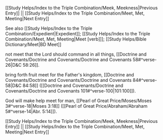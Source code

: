 [[Study Helps/Index to the Triple Combination/Meek, Meekness|Previous Entry]]  ||  [[Study Helps/Index to the Triple Combination/Meet, Met, Meeting|Next Entry]]

 See also [[Study Helps/Index to the Triple Combination/Expedient|Expedient]]; [[Study Helps/Index to the Triple Combination/Meet, Met, Meeting|Meet [verb]]]; [[Study Helps/Bible Dictionary/Meet|BD Meet]]

 not meet that the Lord should command in all things, [[Doctrine and Covenants/Doctrine and Covenants/Doctrine and Covenants 58#^verse-26|D&C 58:26]].

 bring forth fruit meet for the Father's kingdom, [[Doctrine and Covenants/Doctrine and Covenants/Doctrine and Covenants 84#^verse-58|D&C 84:58]] ([[Doctrine and Covenants/Doctrine and Covenants/Doctrine and Covenants 101#^verse-100|101:100]]).

 God will make help meet for man, [[Pearl of Great Price/Moses/Moses 3#^verse-18|Moses 3:18]] ([[Pearl of Great Price/Abraham/Abraham 5#^verse-14|Abr. 5:14]]).

[[Study Helps/Index to the Triple Combination/Meek, Meekness|Previous Entry]]  ||  [[Study Helps/Index to the Triple Combination/Meet, Met, Meeting|Next Entry]]